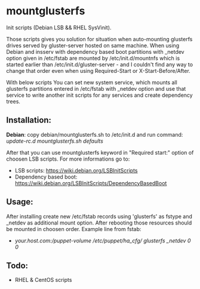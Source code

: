 mountglusterfs
==============

Init scripts (Debian LSB && RHEL SysVinit).

Those scripts gives you solution for situation when auto-mounting glusterfs drives
served by gluster-server hosted on same machine. When using Debian and insserv with
dependency based boot partitions with _netdev option given in /etc/fstab are 
mounted by /etc/init.d/mountnfs which is started earlier than 
/etc/init.d/gluster-server - and I couldn't find any way to change that order even 
when using Required-Start or X-Start-Before/After.

With below scripts You can set new system service, which mounts all glusterfs
partitions entered in /etc/fstab with _netdev option and use that service to write 
another init scripts for any services and create dependency trees.

Installation:
--------------
**Debian**: copy debian/mountglusterfs.sh to /etc/init.d and run command:
*update-rc.d mountglusterfs.sh defaults*

After that you can use mountglusterfs keyword in "Required start:" option of 
choosen LSB scripts. For more informations go to:

- LSB scripts: https://wiki.debian.org/LSBInitScripts
- Dependency based boot: https://wiki.debian.org/LSBInitScripts/DependencyBasedBoot

Usage:
--------------
After installing create new /etc/fstab records using 'glusterfs' as fstype and
_netdev as additional mount option. After rebooting those resources should be 
mounted in choosen order. Example line from fstab:

- *your.host.com:/puppet-volume /etc/puppet/ha_cfg/     glusterfs       _netdev 0 0*

Todo:
--------------
- RHEL & CentOS scripts